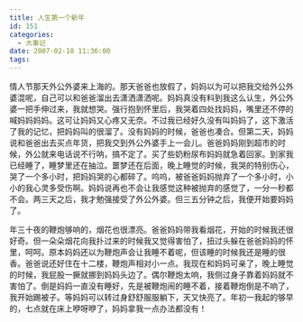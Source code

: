 ```yaml
---
title: 人生第一个新年
id: 151
categories:
  - 大事记
date: 2007-02-18 11:36:00
tags:
---
```


<span class="itemOpr" id="itemId_34481638"/>
<div class="item-body"><span class="itemOpr" id="itemId_34481638"/>
<div class="item-content"><span class="itemOpr" id="itemId_34481638"/>

<span class="itemOpr" id="itemId_34481638">情人节那天外公外婆来上海的。那天爸爸也放假了，妈妈以为可以把我交给外公外婆混呢，自己可以和爸爸溜出去潇洒潇洒呢。妈妈真没有料到我这么认生，外公外婆一把手伸过来，我就想哭。强行抱到怀里后，我哭着四处找妈妈，嘴里还不停的喊妈妈妈妈。这可让妈妈又心疼又无奈。不过我已经好久没有叫妈妈了，这下激活了我的记忆，把妈妈叫的很溜了。没有妈妈的时候，爸爸也凑合。但第二天，妈妈说和爸爸出去买点年货，把我交到外公外婆手上一会儿。爸爸妈妈刚到超市的时候，外公就来电话说不行呐，搞不定了。买了些奶粉尿布妈妈就急着回家。到家我已经睡了，睡梦里还在抽泣。噩梦还在后面，晚上睡觉的时候，我哭的特别伤心，哭了一个多小时，把妈妈哭的心都碎了。呜呜，被爸爸妈妈抛弃了一个多小时，小小的我心灵多受伤啊。妈妈说再也不会让我感觉这种被抛弃的感觉了，一分一秒都不会。两三天之后，我才勉强接受了外公外婆。但三五分钟之后，我便开始要妈妈了。</span>

年三十夜的鞭炮够响的，烟花也很漂亮。爸爸妈妈带我看烟花，开始的时候我还很好奇。但一朵朵烟花向我扑过来的时候我又觉得害怕了，扭过头躲在爸爸妈妈的怀里，呵呵。原本妈妈还以为鞭炮声会让我睡不着呢，但该睡的时候我还是睡的很香。爸爸说还好住在十二楼，鞭炮声相对小一点。我现在和妈妈可亲了，晚上睡觉的时候，我屁股一撅就挪到妈妈头边了。偶尔鞭炮太响，我侧过身子靠着妈妈就不害怕了。倒是妈妈一直没有睡好，先是被鞭炮闹的睡不着，接着鞭炮倒是不响了，我开始踢被子。等妈妈可以转过身舒舒服服躺下，天又快亮了。年初一我起的够早的，七点就在床上咿呀咿了，妈妈拿我一点办法都没有！

</div>
</div>